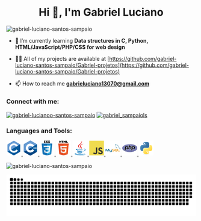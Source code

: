 <h1 align="center">Hi 👋, I'm Gabriel Luciano</h1>
<p align="left"> <img src="https://komarev.com/ghpvc/?username=gabriel-luciano-santos-sampaio&label=Profile%20views&color=0e75b6&style=flat" alt="gabriel-luciano-santos-sampaio" /> </p>

- 🌱 I’m currently learning **Data structures in C, Python, HTML/JavaScript/PHP/CSS for web design**

- 👨‍💻 All of my projects are available at [https://github.com/gabriel-luciano-santos-sampaio/Gabriel-projetos](https://github.com/gabriel-luciano-santos-sampaio/Gabriel-projetos)

- 📫 How to reach me **gabrieluciano13070@gmail.com**

<h3 align="left">Connect with me:</h3>
<p align="left">
<a href="https://www.linkedin.com/in/gabriel-lucianoo-santos-sampaio-b71331317/" target="blank"><img align="center" src="https://raw.githubusercontent.com/rahuldkjain/github-profile-readme-generator/master/src/images/icons/Social/linked-in-alt.svg" alt="gabriel-lucianoo-santos-sampaio" height="30" width="40" /></a>
<a href="https://instagram.com/gabriel_sampaiols" target="blank"><img align="center" src="https://raw.githubusercontent.com/rahuldkjain/github-profile-readme-generator/master/src/images/icons/Social/instagram.svg" alt="gabriel_sampaiols" height="30" width="40" /></a>
</p>

<h3 align="left">Languages and Tools:</h3>
<p align="left"> 
  <a href="https://www.cprogramming.com/" target="_blank" rel="noreferrer"> 
    <img src="https://raw.githubusercontent.com/devicons/devicon/master/icons/c/c-original.svg" alt="c" width="40" height="40"/> 
  </a> 
  <a href="https://www.w3schools.com/cpp/" target="_blank" rel="noreferrer"> 
    <img src="https://raw.githubusercontent.com/devicons/devicon/master/icons/cplusplus/cplusplus-original.svg" alt="cplusplus" width="40" height="40"/> 
  </a> 
  <a href="https://www.w3schools.com/css/" target="_blank" rel="noreferrer"> 
    <img src="https://raw.githubusercontent.com/devicons/devicon/master/icons/css3/css3-original-wordmark.svg" alt="css3" width="40" height="40"/> 
  </a> 
  <a href="https://www.w3.org/html/" target="_blank" rel="noreferrer"> 
    <img src="https://raw.githubusercontent.com/devicons/devicon/master/icons/html5/html5-original-wordmark.svg" alt="html5" width="40" height="40"/> 
  </a> 
  <a href="https://www.java.com" target="_blank" rel="noreferrer"> 
    <img src="https://raw.githubusercontent.com/devicons/devicon/master/icons/java/java-original.svg" alt="java" width="40" height="40"/> 
  </a> 
  <a href="https://developer.mozilla.org/en-US/docs/Web/JavaScript" target="_blank" rel="noreferrer"> 
    <img src="https://raw.githubusercontent.com/devicons/devicon/master/icons/javascript/javascript-original.svg" alt="javascript" width="40" height="40"/> 
  </a> 
  <a href="https://www.mysql.com/" target="_blank" rel="noreferrer"> 
    <img src="https://raw.githubusercontent.com/devicons/devicon/master/icons/mysql/mysql-original-wordmark.svg" alt="mysql" width="40" height="40"/> 
  </a> 
  <a href="https://www.php.net" target="_blank" rel="noreferrer"> 
    <img src="https://raw.githubusercontent.com/devicons/devicon/master/icons/php/php-original.svg" alt="php" width="40" height="40"/> 
  </a> 
  <a href="https://www.python.org" target="_blank" rel="noreferrer"> 
    <img src="https://raw.githubusercontent.com/devicons/devicon/master/icons/python/python-original.svg" alt="python" width="40" height="40"/> 
  </a> 
</p>

<p><img align="center" src="https://github-readme-stats.vercel.app/api/top-langs?username=gabriel-luciano-santos-sampaio&show_icons=true&locale=en&layout=compact&theme=dark" alt="gabriel-luciano-santos-sampaio" /></p>

<picture align="center">
  <source media="(prefers-color-scheme: dark)" srcset="https://raw.githubusercontent.com/gabriel-luciano-santos-sampaio/gabriel-luciano-santos-sampaio/output/github-contribution-grid-snake-dark.svg">
  <source media="(prefers-color-scheme: light)" srcset="https://raw.githubusercontent.com/gabriel-luciano-santos-sampaio/gabriel-luciano-santos-sampaio/output/github-contribution-grid-snake-dark.svg">
  <img align="center" alt="github contribution grid snake animation" src="https://raw.githubusercontent.com/mari4souza/mari4souza/output/github-contribution-grid-snake.svg">
</picture>
